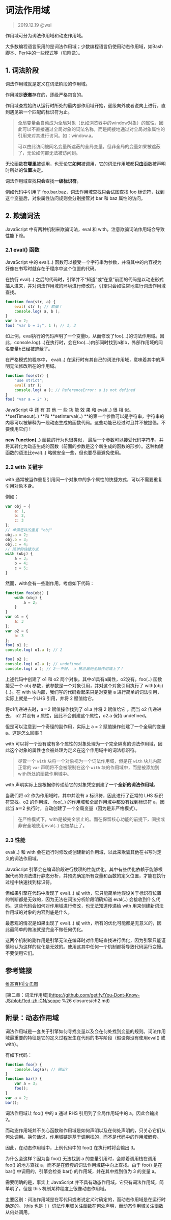 # 词法作用域

> 2019.12.19 @wsl

作用域可分为词法作用域和动态作用域。

大多数编程语言采用的是词法作用域；少数编程语言仍使用动态作用域，如Bash脚本、Perl中的一些模式等（见附录）。

## 1. 词法阶段

词法作用域就是定义在词法阶段的作用域。

作用域是**嵌套**存在的，逐级严格包含的。

作用域查找始终从运行时所处的最内部作用域开始，逐级向外或者说向上进行，直到遇见第一个匹配的标识符为止。

> 全局变量会自动成为全局对象（比如浏览器中的window对象）的属性，因此可以不直接通过全局对象的词法名称，而是间接地通过对全局对象属性的引用来对其进行访问。如：window.a。
>
> 可以由此访问被同名变量所遮蔽的全局变量。但非全局的变量如果被遮蔽了，无论如何都无法被访问到。

无论函数**在哪里**被调用，也无论它**如何**被调用，它的词法作用域都**只由**函数被声明时所处的**位置**决定。

词法作用域查找**只会**查找**一级标识符**。

例如代码中引用了 foo.bar.baz，词法作用域查找只会试图查找 foo 标识符，找到这个变量后，对象属性访问规则会分别接管对 bar 和 baz 属性的访问。

## 2. 欺骗词法

JavaScript 中有两种机制来欺骗词法，eval 和 with。注意欺骗词法作用域会导致性能下降。

### 2.1 eval() 函数

JavaScript 中的 eval(..) 函数可以接受一个字符串为参数，并将其中的内容视为好像在书写时就存在于程序中这个位置的代码。 

在执行 eval(..) 之后的代码时，引擎并不“知道”或“在意”前面的代码是以动态形式插入进来，并对词法作用域的环境进行修改的。引擎只会如往常地进行词法作用域查找。 

```javascript
function foo(str, a) {
	eval( str ); // 欺骗！
	console.log( a, b );
}
var b = 2;
foo( "var b = 3;", 1 ); // 1, 3
```

如上例，eval执行的代码声明了一个变量b，从而修改了foo(...)的词法作用域。因此，console.log(...)在执行时，会在foo(...)内部同时找到a和b，外部作用域的同名变量b已经被遮蔽了。



在严格模式的程序中， eval(..) 在运行时有其自己的词法作用域，意味着其中的声明无法修改所在的作用域。

```javascript
function foo(str) {
	"use strict";
	eval( str );
	console.log( a ); // ReferenceError: a is not defined
}
foo( "var a = 2" );
```



JavaScript 中 还 有 其 他 一 些 功 能 效 果 和 eval(..) 很 相 似。 **setTimeout(..) **和 **setInterval(..) **的第一个参数可以是字符串，字符串的内容可以被解释为一段动态生成的函数代码。这些功能已经过时且并不被提倡。不要使用它们！

**new Function(..)** 函数的行为也很类似， 最后一个参数可以接受代码字符串，并将其转化为动态生成的函数（前面的参数是这个新生成的函数的形参）。这种构建函数的语法比eval(..) 略微安全一些，但也要尽量避免使用。

### 2.2 with 关键字

with 通常被当作重复引用同一个对象中的多个属性的快捷方式，可以不需要重复引用对象本身。

例如：

```javascript
var obj = {
	a: 1,
	b: 2,
	c: 3
};
// 单调乏味的重复 "obj"
obj.a = 2;
obj.b = 3;
obj.c = 4;
// 简单的快捷方式
with (obj) {
	a = 3;
	b = 4;
	c = 5;
}
```

然而，with会有一些副作用，考虑如下代码：

```javascript
function foo(obj) {
	with (obj) {
		a = 2;
	}
}
var o1 = {
	a: 3
};
var o2 = {
	b: 3
};
foo( o1 );
console.log( o1.a ); // 2

foo( o2 );
console.log( o2.a ); // undefined
console.log( a ); // 2——不好， a 被泄漏到全局作用域上了！
```

上述代码中创建了 o1 和 o2 两个对象。其中o1具有a属性，o2没有。foo(..) 函数接受一个 obj 参数，该参数是一个对象引用，并对这个对象引用执行了 with(obj) {..}。在 with 块内部，我们写的代码看起来只是对变量 a 进行简单的词法引用，实际上就是一个LHS 引用，并将 2 赋值给它。

将o1传递进去时，a＝2 赋值操作找到了 o1.a 并将 2 赋值给它 。而当 o2 传递进去， o2 并没有 a 属性，因此不会创建这个属性，o2.a 保持 undefined。 

但是可以注意到一个奇怪的副作用，实际上 a = 2 赋值操作创建了一个全局的变量 a。这是怎么回事？

with 可以将一个没有或有多个属性的对象处理为一个完全隔离的词法作用域，因此这个对象的属性也会被处理为定义在这个作用域中的词法标识符。

> 尽管一个 `with` 块将一个对象视为一个词法作用域，但是在 `with` 块儿内部正常的 `var` 声明将不会被限制在这个 `with` 块的作用域中，而是被添加到with所处的函数作用域中。



with 声明实际上是根据你传递给它的对象凭空创建了一个**全新的词法作用域**。 

当我们将 o2 作为作用域时，其中并没有 a 标识符，因此进行了正常的 LHS 标识符查找。o2 的作用域、 foo(..) 的作用域和全局作用域中都没有找到标识符 a，因此当 a＝2 执行时，自动创建了一个全局变量（因为是非严格模式）。 

> 在严格模式下，with是被完全禁止的。而在保留核心功能的前提下，间接或非安全地使用eval(..) 也被禁止了。

### 2.3 性能

eval(..) 和 with 会在运行时修改或创建新的作用域，以此来欺骗其他在书写时定义的词法作用域。 

JavaScript 引擎会在编译阶段进行数项的性能优化。其中有些优化依赖于能够根据代码的词法进行静态分析，并预先确定所有变量和函数的定义位置，才能在执行过程中快速找到标识符。

但如果引擎在代码中发现了 eval(..) 或 with，它只能简单地假设关于标识符位置的判断都是无效的，因为无法在词法分析阶段明确知道 eval(..) 会接收到什么代码，这些代码会如何对作用域进行修改，也无法知道传递给 with 用来创建新词法作用域的对象的内容到底是什么。

最悲观的情况是如果出现了 eval(..) 或 with，所有的优化可能都是无意义的，因此最简单的做法就是完全不做任何优化。 

这两个机制的副作用是引擎无法在编译时对作用域查找进行优化，因为引擎只能谨慎地认为这样的优化是无效的。使用这其中任何一个机制都将导致代码运行变慢。 不要使用它们。



## 参考链接

[维基百科|文氏图](https://zh.wikipedia.org/wiki/%E6%96%87%E6%B0%8F%E5%9B%BE)

[第二章：词法作用域](https://github.com/getify/You-Dont-Know-JS/blob/1ed-zh-CN/scope %26 closures/ch2.md)



## 附录：动态作用域

词法作用域是一套关于引擎如何寻找变量以及会在何处找到变量的规则。词法作用域最重要的特征是它的定义过程发生在代码的书写阶段（假设你没有使用eval() 或 with）。

有如下代码：

```javascript
function foo() {
	console.log(a); // 输出?
}
function bar() {
	var a = 3;
	foo();
}
var a = 2;
bar();
```

词法作用域让 foo() 中的 a 通过 RHS 引用到了全局作用域中的 a，因此会输出 2。

而动态作用域并不关心函数和作用域是如何声明以及在何处声明的，只关心它们从何处调用。换句话说，作用域链是基于调用栈的，而不是代码中的作用域嵌套。

因此，在动态作用域中，上例代码中的 foo() 在执行时将会输出 3。

为什么会这样？因为当 foo() 无法找到 a 的变量引用时，会顺着调用栈在调用 foo() 的地方查找 a，而不是在嵌套的词法作用域链中向上查找。由于 foo() 是在 bar() 中调用的，引擎会检查 bar() 的作用域，并在其中找到值为 3 的变量 a。

需要明确的是，事实上 JavaScript 并不具有动态作用域。它只有词法作用域，简单明了。但是 this 机制某种程度上很像动态作用域。

主要区别：词法作用域是在写代码或者说定义时确定的，而动态作用域是在运行时确定的。（this 也是！）词法作用域关注函数在何处声明，而动态作用域关注函数从何处调用。

